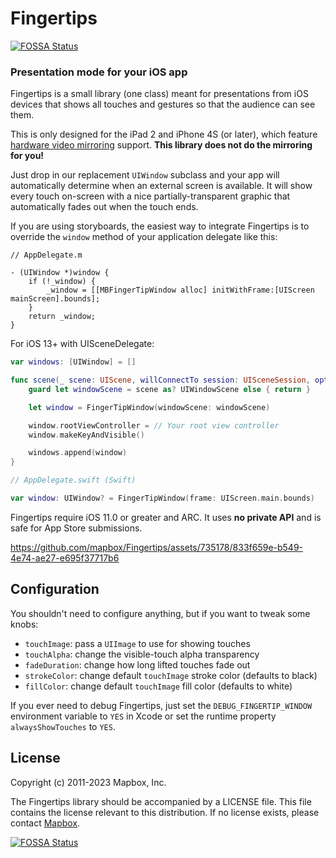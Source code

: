 # Fingertips

[![FOSSA Status](https://app.fossa.io/api/projects/git%2Bhttps%3A%2F%2Fgithub.com%2Fmapbox%2FFingertips.svg?type=shield)](https://app.fossa.io/projects/git%2Bhttps%3A%2F%2Fgithub.com%2Fmapbox%2FFingertips?ref=badge_shield)

### Presentation mode for your iOS app

Fingertips is a small library (one class) meant for presentations from iOS devices that shows all touches and gestures so that the audience can see them.

This is only designed for the iPad 2 and iPhone 4S (or later), which feature [hardware video mirroring](http://www.apple.com/ipad/features/airplay/) support. **This library does not do the mirroring for you!**

Just drop in our replacement `UIWindow` subclass and your app will automatically determine when an external screen is available. It will show every touch on-screen with a nice partially-transparent graphic that automatically fades out when the touch ends.

If you are using storyboards, the easiest way to integrate Fingertips is to override the `window` method of your application delegate like this:

```objc
// AppDelegate.m

- (UIWindow *)window {
	if (!_window) {
		_window = [[MBFingerTipWindow alloc] initWithFrame:[UIScreen mainScreen].bounds];
	}
	return _window;
}
```

For iOS 13+ with UISceneDelegate:
```swift
var windows: [UIWindow] = []

func scene(_ scene: UIScene, willConnectTo session: UISceneSession, options connectionOptions: UIScene.ConnectionOptions) {
	guard let windowScene = scene as? UIWindowScene else { return }

	let window = FingerTipWindow(windowScene: windowScene)

	window.rootViewController = // Your root view controller
	window.makeKeyAndVisible()

	windows.append(window)
}

```

```swift
// AppDelegate.swift (Swift)

var window: UIWindow? = FingerTipWindow(frame: UIScreen.main.bounds)
```

Fingertips require iOS 11.0 or greater and ARC. It uses **no private API** and is safe for App Store submissions.

https://github.com/mapbox/Fingertips/assets/735178/833f659e-b549-4e74-ae27-e695f37717b6

## Configuration

You shouldn't need to configure anything, but if you want to tweak some knobs:

 * `touchImage`: pass a `UIImage` to use for showing touches
 * `touchAlpha`: change the visible-touch alpha transparency
 * `fadeDuration`: change how long lifted touches fade out
 * `strokeColor`: change default `touchImage` stroke color (defaults to black)
 * `fillColor`: change default `touchImage` fill color (defaults to white)

If you ever need to debug Fingertips, just set the `DEBUG_FINGERTIP_WINDOW` environment variable to `YES` in Xcode or set the runtime property `alwaysShowTouches` to `YES`.

## License

Copyright (c) 2011-2023 Mapbox, Inc.

The Fingertips library should be accompanied by a LICENSE file. This file contains the license relevant to this distribution. If no license exists, please contact [Mapbox](http://mapbox.com).

[![FOSSA Status](https://app.fossa.io/api/projects/git%2Bhttps%3A%2F%2Fgithub.com%2Fmapbox%2FFingertips.svg?type=large)](https://app.fossa.io/projects/git%2Bhttps%3A%2F%2Fgithub.com%2Fmapbox%2FFingertips?ref=badge_large)
